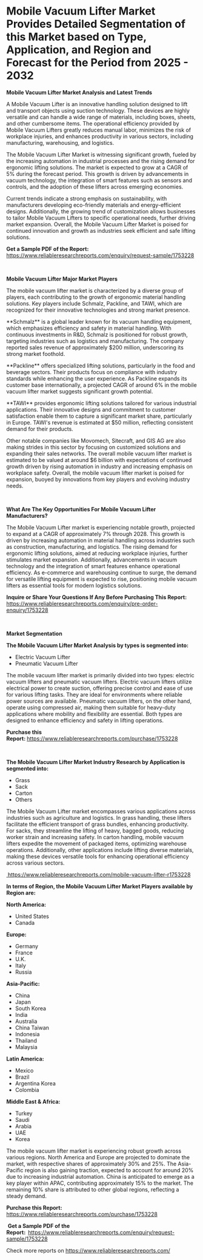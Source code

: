 <p><h1>Mobile Vacuum Lifter Market Provides Detailed Segmentation of this Market based on Type, Application, and Region and Forecast for the Period from 2025 - 2032</h1></p><p><strong>Mobile Vacuum Lifter Market Analysis and Latest Trends</strong></p>
<p><p>A Mobile Vacuum Lifter is an innovative handling solution designed to lift and transport objects using suction technology. These devices are highly versatile and can handle a wide range of materials, including boxes, sheets, and other cumbersome items. The operational efficiency provided by Mobile Vacuum Lifters greatly reduces manual labor, minimizes the risk of workplace injuries, and enhances productivity in various sectors, including manufacturing, warehousing, and logistics.</p><p>The Mobile Vacuum Lifter Market is witnessing significant growth, fueled by the increasing automation in industrial processes and the rising demand for ergonomic lifting solutions. The market is expected to grow at a CAGR of 5% during the forecast period. This growth is driven by advancements in vacuum technology, the integration of smart features such as sensors and controls, and the adoption of these lifters across emerging economies. </p><p>Current trends indicate a strong emphasis on sustainability, with manufacturers developing eco-friendly materials and energy-efficient designs. Additionally, the growing trend of customization allows businesses to tailor Mobile Vacuum Lifters to specific operational needs, further driving market expansion. Overall, the Mobile Vacuum Lifter Market is poised for continued innovation and growth as industries seek efficient and safe lifting solutions.</p></p>
<p><strong>Get a Sample PDF of the Report:&nbsp;</strong> <a href="https://www.reliableresearchreports.com/enquiry/request-sample/1753228?utm_campaign=2030&utm_medium=2&utm_source=Github&utm_content=ia&utm_term=09042025&utm_id=mobile-vacuum-lifter">https://www.reliableresearchreports.com/enquiry/request-sample/1753228</a></p>
<p>&nbsp;</p>
<p><strong>Mobile Vacuum Lifter Major Market Players</strong></p>
<p><p>The mobile vacuum lifter market is characterized by a diverse group of players, each contributing to the growth of ergonomic material handling solutions. Key players include Schmalz, Packline, and TAWI, which are recognized for their innovative technologies and strong market presence.</p><p>**Schmalz** is a global leader known for its vacuum handling equipment, which emphasizes efficiency and safety in material handling. With continuous investments in R&D, Schmalz is positioned for robust growth, targeting industries such as logistics and manufacturing. The company reported sales revenue of approximately $200 million, underscoring its strong market foothold.</p><p>**Packline** offers specialized lifting solutions, particularly in the food and beverage sectors. Their products focus on compliance with industry standards while enhancing the user experience. As Packline expands its customer base internationally, a projected CAGR of around 6% in the mobile vacuum lifter market suggests significant growth potential.</p><p>**TAWI** provides ergonomic lifting solutions tailored for various industrial applications. Their innovative designs and commitment to customer satisfaction enable them to capture a significant market share, particularly in Europe. TAWI's revenue is estimated at $50 million, reflecting consistent demand for their products.</p><p>Other notable companies like Movomech, Sitecraft, and GIS AG are also making strides in this sector by focusing on customized solutions and expanding their sales networks. The overall mobile vacuum lifter market is estimated to be valued at around $6 billion with expectations of continued growth driven by rising automation in industry and increasing emphasis on workplace safety. Overall, the mobile vacuum lifter market is poised for expansion, buoyed by innovations from key players and evolving industry needs.</p></p>
<p>&nbsp;</p>
<p><strong>What Are The Key Opportunities For Mobile Vacuum Lifter Manufacturers?</strong></p>
<p><p>The Mobile Vacuum Lifter market is experiencing notable growth, projected to expand at a CAGR of approximately 7% through 2028. This growth is driven by increasing automation in material handling across industries such as construction, manufacturing, and logistics. The rising demand for ergonomic lifting solutions, aimed at reducing workplace injuries, further stimulates market expansion. Additionally, advancements in vacuum technology and the integration of smart features enhance operational efficiency. As e-commerce and warehousing continue to surge, the demand for versatile lifting equipment is expected to rise, positioning mobile vacuum lifters as essential tools for modern logistics solutions.</p></p>
<p><strong>Inquire or Share Your Questions If Any Before Purchasing This Report:</strong> <a href="https://www.reliableresearchreports.com/enquiry/pre-order-enquiry/1753228?utm_campaign=2030&utm_medium=2&utm_source=Github&utm_content=ia&utm_term=09042025&utm_id=mobile-vacuum-lifter">https://www.reliableresearchreports.com/enquiry/pre-order-enquiry/1753228</a></p>
<p>&nbsp;</p>
<p><strong>Market Segmentation</strong></p>
<p><strong>The Mobile Vacuum Lifter Market Analysis by types is segmented into:</strong></p>
<p><ul><li>Electric Vacuum Lifter</li><li>Pneumatic Vacuum Lifter</li></ul></p>
<p><p>The mobile vacuum lifter market is primarily divided into two types: electric vacuum lifters and pneumatic vacuum lifters. Electric vacuum lifters utilize electrical power to create suction, offering precise control and ease of use for various lifting tasks. They are ideal for environments where reliable power sources are available. Pneumatic vacuum lifters, on the other hand, operate using compressed air, making them suitable for heavy-duty applications where mobility and flexibility are essential. Both types are designed to enhance efficiency and safety in lifting operations.</p></p>
<p><strong>Purchase this Report:&nbsp;</strong><a href="https://www.reliableresearchreports.com/purchase/1753228?utm_campaign=2030&utm_medium=2&utm_source=Github&utm_content=ia&utm_term=09042025&utm_id=mobile-vacuum-lifter">https://www.reliableresearchreports.com/purchase/1753228</a></p>
<p>&nbsp;</p>
<p><strong>The Mobile Vacuum Lifter Market Industry Research by Application is segmented into:</strong></p>
<p><ul><li>Grass</li><li>Sack</li><li>Carton</li><li>Others</li></ul></p>
<p><p>The Mobile Vacuum Lifter market encompasses various applications across industries such as agriculture and logistics. In grass handling, these lifters facilitate the efficient transport of grass bundles, enhancing productivity. For sacks, they streamline the lifting of heavy, bagged goods, reducing worker strain and increasing safety. In carton handling, mobile vacuum lifters expedite the movement of packaged items, optimizing warehouse operations. Additionally, other applications include lifting diverse materials, making these devices versatile tools for enhancing operational efficiency across various sectors.</p></p>
<p><a href="https://www.reliableresearchreports.com/mobile-vacuum-lifter-r1753228?utm_campaign=2030&utm_medium=2&utm_source=Github&utm_content=ia&utm_term=09042025&utm_id=mobile-vacuum-lifter">&nbsp;https://www.reliableresearchreports.com/mobile-vacuum-lifter-r1753228</a></p>
<p><strong>In terms of Region, the Mobile Vacuum Lifter Market Players available by Region are:</strong></p>
<p>
    <p> <strong> North America: </strong>
        <ul>
            <li>United States</li>
            <li>Canada</li>
        </ul>
        </p> 
    <p> <strong> Europe: </strong>
        <ul>
            <li>Germany</li>
            <li>France</li>
            <li>U.K.</li>
            <li>Italy</li>
            <li>Russia</li>
        </ul>
        </p> 
    <p> <strong> Asia-Pacific: </strong>
        <ul>
            <li>China</li>
            <li>Japan</li>
            <li>South Korea</li>
            <li>India</li>
            <li>Australia</li>
            <li>China Taiwan</li>
            <li>Indonesia</li>
            <li>Thailand</li>
            <li>Malaysia</li>
        </ul>
        </p> 
    <p> <strong> Latin America: </strong>
        <ul>
            <li>Mexico</li>
            <li>Brazil</li>
            <li>Argentina Korea</li>
            <li>Colombia</li>
        </ul>
        </p> 
    <p> <strong> Middle East & Africa: </strong>
        <ul>
            <li>Turkey</li>
            <li>Saudi</li>
            <li>Arabia</li>
            <li>UAE</li>
            <li>Korea</li>
        </ul>
    </p>
    </p>
<p><p>The mobile vacuum lifter market is experiencing robust growth across various regions. North America and Europe are projected to dominate the market, with respective shares of approximately 30% and 25%. The Asia-Pacific region is also gaining traction, expected to account for around 20% due to increasing industrial automation. China is anticipated to emerge as a key player within APAC, contributing approximately 15% to the market. The remaining 10% share is attributed to other global regions, reflecting a steady demand.</p></p>
<p><strong>Purchase this Report: </strong><a href="https://www.reliableresearchreports.com/purchase/1753228?utm_campaign=2030&utm_medium=2&utm_source=Github&utm_content=ia&utm_term=09042025&utm_id=mobile-vacuum-lifter">https://www.reliableresearchreports.com/purchase/1753228</a></p>
<p>&nbsp;<strong>Get a Sample PDF of the Report:&nbsp;&nbsp;</strong><a href="https://www.reliableresearchreports.com/enquiry/request-sample/1753228?utm_campaign=2030&utm_medium=2&utm_source=Github&utm_content=ia&utm_term=09042025&utm_id=mobile-vacuum-lifter">https://www.reliableresearchreports.com/enquiry/request-sample/1753228</a></p>
<p><strong></strong></p>
<p>Check more reports on <a href="https://www.reliableresearchreports.com/?utm_campaign=2030&utm_medium=2&utm_source=Github&utm_content=ia&utm_term=09042025&utm_id=mobile-vacuum-lifter">https://www.reliableresearchreports.com/</a></p>